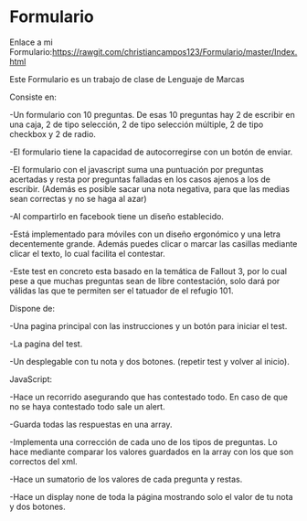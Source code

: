 # Formulario

Enlace a mi Formulario:https://rawgit.com/christiancampos123/Formulario/master/Index.html


Este Formulario es un trabajo de clase de Lenguaje de Marcas

Consiste en:

-Un formulario con 10 preguntas. De esas 10 preguntas hay 2 de escribir en una caja, 2 de tipo selección, 2 de tipo
selección múltiple, 2 de tipo checkbox y 2 de radio.

-El formulario tiene la capacidad de autocorregirse con un botón de enviar.

-El formulario con el javascript suma una puntuación por preguntas acertadas y resta por preguntas falladas en los casos
ajenos a los de escribir. (Además es posible sacar una nota negativa, para que las medias sean correctas y no se haga al azar)

-Al compartirlo en facebook tiene un diseño establecido.

-Está implementado para móviles con un diseño ergonómico y una letra decentemente grande. Además puedes clicar o marcar
las casillas mediante clicar el texto, lo cual facilita el contestar.

-Este test en concreto esta basado en la temática de Fallout 3, por lo cual pese a que muchas preguntas sean de libre
contestación, solo dará por válidas las que te permiten ser el tatuador de el refugio 101.

Dispone de:

-Una pagina principal con las instrucciones y un botón para iniciar el test.

-La pagina del test.

-Un desplegable con tu nota y dos botones. (repetir test y volver al inicio).


JavaScript:

-Hace un recorrido asegurando que has contestado todo. En caso de que no se haya contestado todo sale un alert.

-Guarda todas las respuestas en una array.

-Implementa una corrección de cada uno de los tipos de preguntas. Lo hace mediante comparar los valores guardados en la array
con los que son correctos del xml.

-Hace un sumatorio de los valores de cada pregunta y restas.

-Hace un display none de toda la página mostrando solo el valor de tu nota y dos botones.
